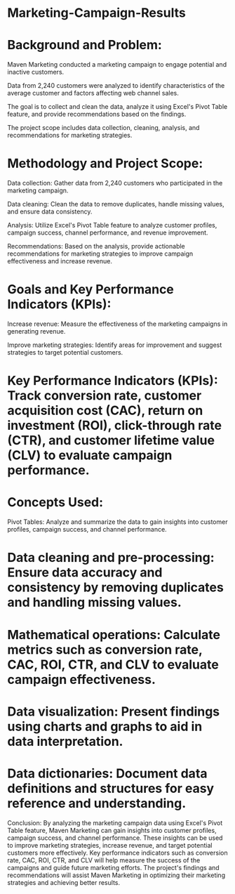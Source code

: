 # Marketing-Campaign-Results
# Background and Problem:

Maven Marketing conducted a marketing campaign to engage potential and inactive customers.

Data from 2,240 customers were analyzed to identify characteristics of the average customer and factors affecting web channel sales.

The goal is to collect and clean the data, analyze it using Excel's Pivot Table feature, and provide recommendations based on the findings.

The project scope includes data collection, cleaning, analysis, and recommendations for marketing strategies.

# Methodology and Project Scope:

Data collection: Gather data from 2,240 customers who participated in the marketing campaign.

Data cleaning: Clean the data to remove duplicates, handle missing values, and ensure data consistency.

Analysis: Utilize Excel's Pivot Table feature to analyze customer profiles, campaign success, channel performance, and revenue improvement.

Recommendations: Based on the analysis, provide actionable recommendations for marketing strategies to improve campaign effectiveness and increase revenue.

# Goals and Key Performance Indicators (KPIs):

Increase revenue: Measure the effectiveness of the marketing campaigns in generating revenue.

Improve marketing strategies: Identify areas for improvement and suggest strategies to target potential customers.

# Key Performance Indicators (KPIs): Track conversion rate, customer acquisition cost (CAC), return on investment (ROI), click-through rate (CTR), and customer lifetime value (CLV) to evaluate campaign performance.

# Concepts Used:

Pivot Tables: Analyze and summarize the data to gain insights into customer profiles, campaign success, and channel performance.

# Data cleaning and pre-processing: Ensure data accuracy and consistency by removing duplicates and handling missing values.

# Mathematical operations: Calculate metrics such as conversion rate, CAC, ROI, CTR, and CLV to evaluate campaign effectiveness.

# Data visualization: Present findings using charts and graphs to aid in data interpretation.

# Data dictionaries: Document data definitions and structures for easy reference and understanding.

Conclusion: By analyzing the marketing campaign data using Excel's Pivot Table feature, Maven Marketing can gain insights into customer profiles, campaign success, and channel performance. These insights can be used to improve marketing strategies, increase revenue, and target potential customers more effectively. Key performance indicators such as conversion rate, CAC, ROI, CTR, and CLV will help measure the success of the campaigns and guide future marketing efforts. The project's findings and recommendations will assist Maven Marketing in optimizing their marketing strategies and achieving better results.
